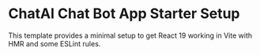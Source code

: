 #  ChatAI Chat Bot App Starter Setup

This template provides a minimal setup to get React 19 working in Vite with HMR and some ESLint rules.